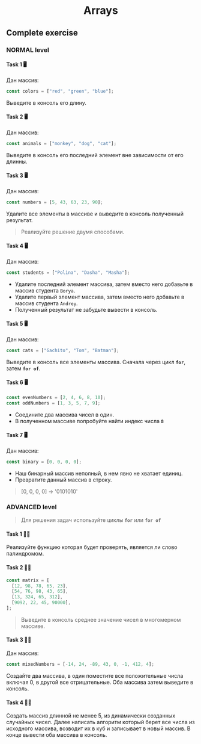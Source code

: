 <h1 align="center">Arrays</h1>

## Complete exercise

### NORMAL level

#### Task 1 🖥

Дан массив:

```javascript
const colors = ["red", "green", "blue"];
```

Выведите в консоль его длину.

#### Task 2 🖥

Дан массив:

```javascript
const animals = ["monkey", "dog", "cat"];
```

Выведите в консоль его последний элемент вне зависимости от его длинны.

#### Task 3 🖥

Дан массив:

```javascript
const numbers = [5, 43, 63, 23, 90];
```

Удалите все элементы в массиве и выведите в консоль полученный результат.

> Реализуйте решение двумя способами.

#### Task 4 🖥

Дан массив:

```javascript
const students = ["Polina", "Dasha", "Masha"];
```

- Удалите последний элемент массива, затем вместо него добавьте в массив студента `Borya`.
- Удалите первый элемент массива, затем вместо него добавьте в массив студента `Andrey`.
- Полученный результат не забудьте вывести в консоль.

#### Task 5 🖥

Дан массив:

```javascript
const cats = ["Gachito", "Tom", "Batman"];
```

Выведите в консоль все элементы массива. Сначала через цикл **`for`**, затем **`for of`**.

#### Task 6 🖥

```javascript
const evenNumbers = [2, 4, 6, 8, 10];
const oddNumbers = [1, 3, 5, 7, 9];
```

- Соедините два массива чисел в один.
- В полученном массиве попробуйте найти индекс числа **`8`**

#### Task 7 🖥

Дан массив:

```javascript
const binary = [0, 0, 0, 0];
```

- Наш бинарный массив неполный, в нем явно не хватает единиц.
- Превратите данный массив в строку.

> [0, 0, 0, 0] -> '0101010'

### ADVANCED level

> Для решения задач используйте циклы **`for`** или **`for of`**

#### Task 1 👨‍🏫

Реализуйте функцию которая будет проверять, является ли слово палиндромом.

#### Task 2 👨‍🏫

```javascript
const matrix = [
  [12, 98, 78, 65, 23],
  [54, 76, 98, 43, 65],
  [13, 324, 65, 312],
  [9092, 22, 45, 90000],
];
```

> Выведите в консоль среднее значение чисел в многомерном массиве.

#### Task 3 👨‍🏫

Дан массив:

```javascript
const mixedNumbers = [-14, 24, -89, 43, 0, -1, 412, 4];
```

Создайте два массива, в один поместите все положительные числа включая 0, в другой все отрицательные. Оба массива затем выведите в консоль.

#### Task 4 👨‍🏫

Создать массив длинной не менее 5, из динамически созданных случайных чисел. Далее написать алгоритм который берет все числа из исходного массива, возводит их в куб и записывает в новый массив. В конце вывести оба массива в консоль.

